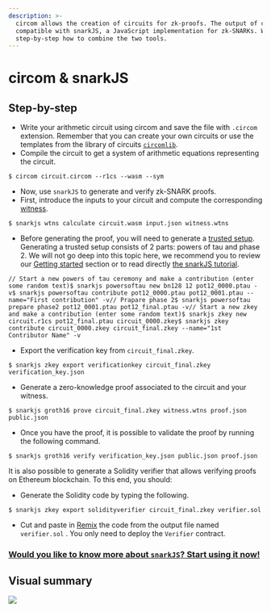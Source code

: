 ```yaml
---
description: >-
  circom allows the creation of circuits for zk-proofs. The output of circom is
  compatible with snarkJS, a JavaScript implementation for zk-SNARKs. We explain
  step-by-step how to combine the two tools.
---
```


# circom & snarkJS

## Step-by-step <a id="step-by-step"></a>

* Write your arithmetic circuit using circom and save the file with `.circom` extension. Remember that you can create your own circuits or use the templates from the library of circuits [`circomlib`](https://github.com/iden3/circomlib).
* Compile the circuit to get a system of arithmetic equations representing the circuit.

```text
$ circom circuit.circom --r1cs --wasm --sym
```

* Now, use `snarkJS` to generate and verify zk-SNARK proofs.
* First, introduce the inputs to your circuit and compute the corresponding [witness](https://docs.circom.io/1.-an-introduction/background#witness).

```text
$ snarkjs wtns calculate circuit.wasm input.json witness.wtns
```

* Before generating the proof, you will need to generate a [trusted setup](https://docs.circom.io/1.-an-introduction/background#trusted-setup). Generating a trusted setup consists of 2 parts: powers of tau and phase 2. We will not go deep into this topic here, we recommend you to review our [Getting started](https://docs.circom.io/1.-an-introduction/getting-started) section or to read directly [the snarkJS tutorial](https://github.com/iden3/snarkjs).

```text
// Start a new powers of tau ceremony and make a contribution (enter some random text)​$ snarkjs powersoftau new bn128 12 pot12_0000.ptau -v$ snarkjs powersoftau contribute pot12_0000.ptau pot12_0001.ptau --name="First contribution" -v​// Prapare phase 2​$ snarkjs powersoftau prepare phase2 pot12_0001.ptau pot12_final.ptau -v​// Start a new zkey and make a contribution (enter some random text)​$ snarkjs zkey new circuit.r1cs pot12_final.ptau circuit_0000.zkey$ snarkjs zkey contribute circuit_0000.zkey circuit_final.zkey --name="1st Contributor Name" -v
```

* Export the verification key from `circuit_final.zkey`.

```text
$ snarkjs zkey export verificationkey circuit_final.zkey verification_key.json
```

* Generate a zero-knowledge proof associated to the circuit and your witness.

```text
$ snarkjs groth16 prove circuit_final.zkey witness.wtns proof.json public.json
```

* Once you have the proof, it is possible to validate the proof by running the following command.

```text
$ snarkjs groth16 verify verification_key.json public.json proof.json
```

It is also possible to generate a Solidity verifier that allows verifying proofs on Ethereum blockchain. To this end, you should:

* Generate the Solidity code by typing the following.

```text
$ snarkjs zkey export solidityverifier circuit_final.zkey verifier.sol
```

* Cut and paste in [Remix](https://remix-project.org/) the code from the output file named `verifier.sol` . You only need to deploy the `Verifier` contract.


### [Would you like to know more about `snarkJS`? Start using it now!](https://docs.circom.io/1.-an-introduction/getting-started) <a id="would-you-like-to-know-more-about-snarkjs-start-using-it-now"></a>


## Visual summary <a id="visual-summary"></a>

![](https://gblobscdn.gitbook.com/assets%2F-MDt-cjMfCLyy351MraT%2F-ME35kSLplV3Z39JJsLE%2F-ME37Q2MlDc67k0-jzQS%2Fcircomsnarkjs.png?alt=media&token=4b1b1c11-a1d4-4048-8c3a-0c7b02f4930a)

